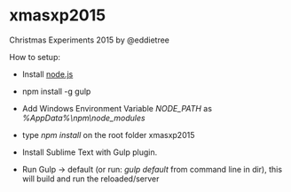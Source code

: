 # xmasxp2015
Christmas Experiments 2015 by @eddietree

How to setup:

+ Install [node.js](https://nodejs.org/en/download/)
+ npm install -g gulp
+ Add Windows Environment Variable *NODE_PATH* as *%AppData%\npm\node_modules*
+ type _npm install_ on the root folder xmasxp2015

+ Install Sublime Text with Gulp plugin.
+ Run Gulp -> default (or run: *gulp default* from command line in dir), this will build and run the reloaded/server
